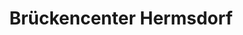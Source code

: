 ---
title: "Brückencenter Hermsdorf"
url: /hermsdorf/brueckencenter-hermsdorf/
shop: Einkaufszentrum
---